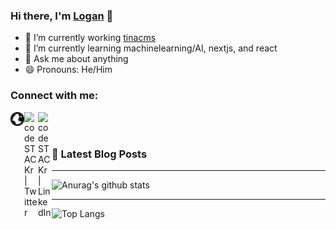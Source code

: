 ### Hi there, I'm [Logan][website] 👋

- 🔭 I’m currently working [tinacms](https://tinacms.org)
- 🌱 I’m currently learning machinelearning/AI, nextjs, and react
- 💬 Ask me about anything
- 😄 Pronouns: He/Him

### Connect with me:

[<img align="left" alt="codeSTACKr.com" width="22px" src="https://raw.githubusercontent.com/iconic/open-iconic/master/svg/globe.svg" />][website]
[<img align="left" alt="codeSTACKr | Twitter" width="22px" src="https://cdn.jsdelivr.net/npm/simple-icons@v3/icons/twitter.svg" />][twitter]
[<img align="left" alt="codeSTACKr | LinkedIn" width="22px" src="https://cdn.jsdelivr.net/npm/simple-icons@v3/icons/linkedin.svg" />][linkedin]

<br />
<br />

<!-- ### Languages and Tools:

<br />
<br /> -->


### 📕 Latest Blog Posts
<!-- BLOG-POST-LIST:START -->
<!-- BLOG-POST-LIST:END -->

---

![Anurag's github stats](https://github-readme-stats.vercel.app/api?username=logan-anderson&count_private=true&show_icons=true&hide=stars&hide+)

---

![Top Langs](https://github-readme-stats.vercel.app/api/top-langs/?username=logan-anderson)


[website]: https:/logan.bio
[twitter]: https://twitter.com/codeSTACKr
[linkedin]: https://linkedin.com/in/codeSTACKr
[blog]: https://logana.dev

